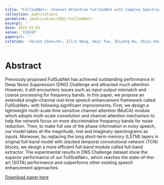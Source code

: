 ```yaml
---
title: "FullSubNet+: Channel Attention FullSubNet with Complex Spectrograms for Speech Enhancement"
collection: publications
permalink: /publication/2022-FullSubNet+
excerpt: ''
date: 2022-01-01
venue: 'ICASSP'
paperurl: ''
citation: '<b>Jun Chen</b>, Zilin Wang, Deyi Tuo, Zhiyong Wu, Shiyi Kang, Meng Helen. &quot;FullSubNet+: Channel Attention FullSubNet with Complex Spectrograms for Speech Enhancement&quot;. <i>IEEE International Conference on Acoustics, Speech and Signal Processing (ICASSP)</i>, 2022.'
---
```

Abstract
===
Previously proposed FullSubNet has achieved outstanding performance in Deep Noise Suppression (DNS) Challenge and attracted much attention. However, it still encounters issues such as input-output mismatch and coarse processing for frequency bands. In this paper, we propose an extended single-channel real-time speech enhancement framework called FullSubNet+ with following significant improvements. First, we design a lightweight multi-scale time sensitive channel attention (MulCA) module which adopts multi-scale convolution and channel attention mechanism to help the network focus on more discriminative frequency bands for noise reduction. Then, to make full use of the phase information in noisy speech, our model takes all the magnitude, real and imaginary spectrograms as inputs. Moreover, by replacing the long short-term memory (LSTM) layers in original full-band model with stacked temporal convolutional network (TCN) blocks, we design a more efficient full-band module called full-band extractor. The experimental results in DNS Challenge dataset show the superior performance of our FullSubNet+, which reaches the state-of-the-art (SOTA) performance and outperforms other existing speech enhancement approaches.

[Download paper here](https://arxiv.org/abs/2203.12188)